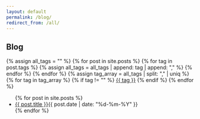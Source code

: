 ```yaml
---
layout: default
permalink: /blog/
redirect_from: /all/
---
```


<section class="posts">
<h2>Blog</h2>
<div id="tag-container">
{% assign all_tags = "" %}
{% for post in site.posts %}
  {% for tag in post.tags %}
    {% assign all_tags = all_tags | append: tag | append: "," %}
  {% endfor %}
{% endfor %}
{% assign tag_array = all_tags | split: "," | uniq %}
{% for tag in tag_array %}
  {% if tag != "" %}
    <span id="tag"><a href="/tag/{{ tag | slugify }}">{{ tag }}</a></span>
  {% endif %}
{% endfor %}
</div>
<ul>
{% for post in site.posts %}
<li><a href="{{ site.baseurl }}{{ post.url }}">{{ post.title }}</a><time datetime="{{ post.date | date_to_xmlschema }}">{{ post.date | date: "%d-%m-%Y" }}</time></li>
{% endfor %}
</ul>
</section>

